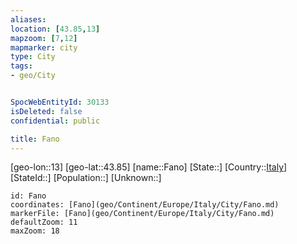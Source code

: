 ```yaml
---
aliases: 
location: [43.85,13]
mapzoom: [7,12] 
mapmarker: city 
type: City
tags:
- geo/City


SpocWebEntityId: 30133
isDeleted: false
confidential: public

title: Fano
---
```

[geo-lon::13]
[geo-lat::43.85]
[name::Fano]
[State::]
[Country::[Italy](geo/Continent/Europe/Italy.md)]
[StateId::]
[Population::]
[Unknown::]


```leaflet
id: Fano
coordinates: [Fano](geo/Continent/Europe/Italy/City/Fano.md)
markerFile: [Fano](geo/Continent/Europe/Italy/City/Fano.md)
defaultZoom: 11 
maxZoom: 18
```


